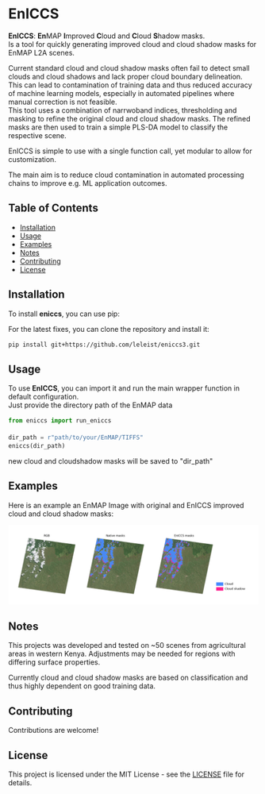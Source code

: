 # EnICCS

**EnICCS**: **En**MAP **I**mproved **C**loud and **C**loud **S**hadow masks.  
Is a tool for quickly generating improved cloud and cloud shadow masks for EnMAP L2A scenes.

Current standard cloud and cloud shadow masks often fail to detect small clouds and cloud shadows and lack proper cloud boundary delineation.  
This can lead to contamination of training data and thus reduced accuracy of machine learning models, especially in automated pipelines where manual correction is not feasible.  
This tool uses a combination of narrwoband indices, thresholding and masking to refine the original cloud and cloud shadow masks. The refined masks are then used to train a simple PLS-DA model to classify the respective scene.

EnICCS is simple to use with a single function call, yet modular to allow for customization.

The main aim is to reduce cloud contamination in automated processing chains to improve e.g. ML application outcomes. 



## Table of Contents

- [Installation](#installation)
- [Usage](#usage)
- [Examples](#examples)
- [Notes](#notes)
- [Contributing](#contributing)
- [License](#license)

## Installation

To install **eniccs**, you can use pip:

For the latest fixes, you can clone the repository and install it:
```bash
pip install git+https://github.com/leleist/eniccs3.git
```

## Usage
To use **EnICCS**, you can import it and run the main wrapper function in default configuration.  
Just provide the directory path of the EnMAP data

```python
from eniccs import run_eniccs

dir_path = r"path/to/your/EnMAP/TIFFS"
eniccs(dir_path)
```
new cloud and cloudshadow masks will be saved to "dir_path"

## Examples
Here is an example an EnMAP Image with original and EnICCS improved cloud and cloud shadow masks:

![Example Mask comparison](example_image/EnICCS_Example2.png)



## Notes
This projects was developed and tested on ~50 scenes from agricultural areas in western Kenya.
Adjustments may be needed for regions with differing surface properties. 

Currently cloud and cloud shadow masks are based on classification and thus highly dependent on good training data. 


## Contributing
Contributions are welcome!

## License
This project is licensed under the MIT License - see the [LICENSE](LICENSE.txt) file for details.

```




